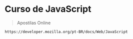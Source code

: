 <h1>Curso de JavaScript</h1>

>Apostilas Online

```
https://developer.mozilla.org/pt-BR/docs/Web/JavaScript

```